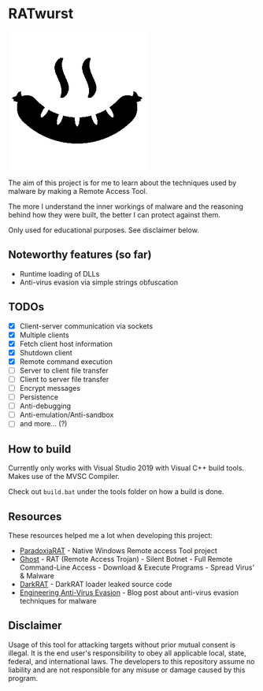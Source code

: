 # RATwurst

![logo](https://github.com/accidentalrebel/RATwurst/raw/master/images/ratwurst.png)

The aim of this project is for me to learn about the techniques used by malware by making a Remote Access Tool.

The more I understand the inner workings of malware and the reasoning behind how they were built, the better I can protect against them.

Only used for educational purposes. See disclaimer below.

## Noteworthy features (so far)

* Runtime loading of DLLs
* Anti-virus evasion via simple strings obfuscation

## TODOs

* [x] Client-server communication via sockets
* [x] Multiple clients
* [x] Fetch client host information
* [x] Shutdown client
* [x] Remote command execution
* [ ] Server to client file transfer
* [ ] Client to server file transfer
* [ ] Encrypt messages
* [ ] Persistence
* [ ] Anti-debugging
* [ ] Anti-emulation/Anti-sandbox
* [ ] and more... (?)

## How to build

Currently only works with Visual Studio 2019 with Visual C++ build tools. Makes use of the MVSC Compiler.

Check out `build.bat` under the tools folder on how a build is done.

## Resources

These resources helped me a lot when developing this project:

  * [ParadoxiaRAT](https://github.com/quantumcore/paradoxiaRAT) - Native Windows Remote access Tool project
  * [Ghost](https://github.com/AHXR/ghost) -  RAT (Remote Access Trojan) - Silent Botnet - Full Remote Command-Line Access - Download & Execute Programs - Spread Virus' & Malware
  * [DarkRAT](https://github.com/yatt-ze/The-Collection/tree/master/Source%20Codes/Botnets/DarkRat%20Loader/derkrut) - DarkRAT loader leaked source code
  * [Engineering Anti-Virus Evasion](https://blog.scrt.ch/2020/07/15/engineering-antivirus-evasion-part-ii/) - Blog post about anti-virus evasion techniques for malware
  
## Disclaimer

Usage of this tool for attacking targets without prior mutual consent is illegal.
It is the end user's responsibility to obey all applicable local, state, federal, and international laws.
The developers to this repository assume no liability and are not responsible for any misuse or damage caused by this program.

